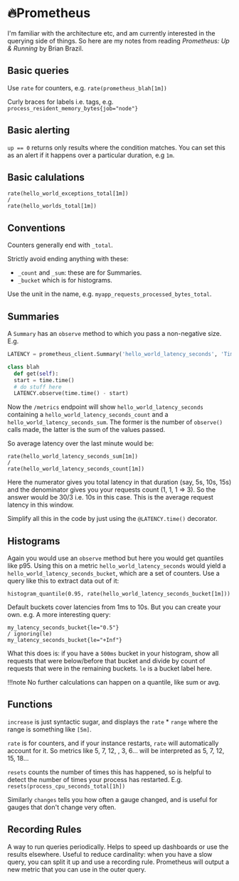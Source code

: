 # 🔥Prometheus

I'm familiar with the architecture etc, and am currently interested in the
querying side of things. So here are my notes from reading *Prometheus: Up &
Running* by Brian Brazil.

## Basic queries

Use `rate` for counters, e.g. `rate(prometheus_blah[1m])`

Curly braces for labels i.e. tags, e.g. `process_resident_memory_bytes{job="node"}`

## Basic alerting

`up == 0` returns only results where the condition matches. You can set this as
an alert if it happens over a particular duration, e.g `1m`.

## Basic calulations

```
rate(hello_world_exceptions_total[1m])
/
rate(hello_worlds_total[1m])
```

## Conventions

Counters generally end with `_total`. 

Strictly avoid ending anything with these:

- `_count` and  `_sum`: these are for Summaries. 
- `_bucket` which is for histograms.

Use the unit in the name, e.g. `myapp_requests_processed_bytes_total`.

## Summaries

A `Summary` has an `observe` method to which you pass a non-negative size. E.g.

```py
LATENCY = prometheus_client.Summary('hello_world_latency_seconds', 'Time for a request Hello World.')

class blah
  def get(self):
  start = time.time()
  # do stuff here
  LATENCY.observe(time.time() - start)
```

Now the `/metrics` endpoint will show `hello_world_latency_seconds` containing
a `hello_world_latency_seconds_count` and a `hello_world_latency_seconds_sum`.
The former is the number of `observe()` calls made, the latter is the sum of
the values passed.

So average latency over the last minute would be: 

```
rate(hello_world_latency_seconds_sum[1m])
/
rate(hello_world_latency_seconds_count[1m])
```

Here the numerator gives you total latency in that duration (say, 5s, 10s, 15s)
and the denominator gives you your requests count (1, 1, 1 => 3). So the answer
would be 30/3 i.e. 10s in this case. This is the average request latency in
this window.

Simplify all this in the code by just using the `@LATENCY.time()` decorator.

## Histograms

Again you would use an `observe` method but here you would get quantiles like
p95. Using this on a metric `hello_world_latency_seconds` would yield a
`hello_world_latency_seconds_bucket`, which are a set of counters. Use a query
like this to extract data out of it:

`histogram_quantile(0.95, rate(hello_world_latency_seconds_bucket[1m]))`

Default buckets cover latencies from 1ms to 10s. But you can create your own.
e.g. A more interesting query:

```
my_latency_seconds_bucket{le="0.5"}
/ ignoring(le)
my_latency_seconds_bucket{le="+Inf"}
```

What this does is: if you have a `500ms` bucket in your histogram, show all
requests that were below/before that bucket and divide by count of requests
that were in the remaining buckets. `le` is a bucket label here.

!!!note
    No further calculations can happen on a quantile, like sum or avg.


## Functions

`increase` is just syntactic sugar, and displays the `rate` * `range` where the
range is something like `[5m]`.

`rate` is for counters, and if your instance restarts, `rate` will
automatically account for it. So metrics like 5, 7, 12, <restart happens>, 3,
6... will be interpreted as 5, 7, 12, 15, 18...

`resets` counts the number of times this has happened, so is helpful to detect
the number of times your process has restarted. E.g.
`resets(process_cpu_seconds_total[1h])`

Similarly `changes` tells you how often a gauge changed, and is useful for
gauges that don't change very often.

## Recording Rules

A way to run queries periodically. Helps to speed up dashboards or use the
results elsewhere. Useful to reduce cardinality: when you have a slow query,
you can split it up and use a recording rule. Prometheus will output a new
metric that you can use in the outer query.
